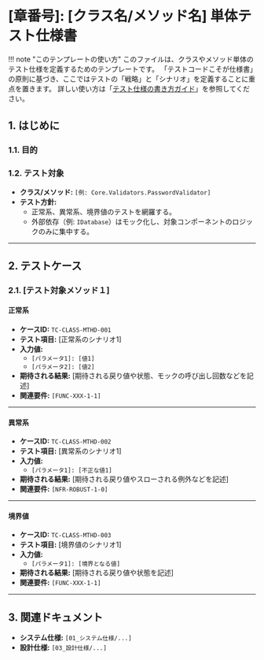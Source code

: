 # [章番号]: [クラス名/メソッド名] 単体テスト仕様書

<!-- prettier-ignore -->
!!! note "このテンプレートの使い方"
  このファイルは、クラスやメソッド単体のテスト仕様を定義するためのテンプレートです。
  「テストコードこそが仕様書」の原則に基づき、ここではテストの「戦略」と「シナリオ」を定義することに重点を置きます。
  詳しい使い方は「[テスト仕様の書き方ガイド](ここにガイドへのパスを記述してください)」を参照してください。

## 1. はじめに

### 1.1. 目的

<!-- このテストが何を保証するためのものかを記述します。（例: `PasswordValidator` クラスが、パスワードポリシーに関する全ての要件を正しく検証できることを保証する） -->

### 1.2. テスト対象

- **クラス/メソッド:** `[例: Core.Validators.PasswordValidator]`
- **テスト方針:**
  - 正常系、異常系、境界値のテストを網羅する。
  - 外部依存（例: `IDatabase`）はモック化し、対象コンポーネントのロジックのみに集中する。

---

## 2. テストケース

<!-- ここに、検証すべきシナリオを見出しとリスト形式で記述します。 -->

### 2.1. [テスト対象メソッド１]

<!-- 例: `Validate`メソッド -->

#### 正常系

- **ケースID:** `TC-CLASS-MTHD-001`
- **テスト項目:** [正常系のシナリオ1]
- **入力値:**
  - `[パラメータ1]: [値1]`
  - `[パラメータ2]: [値2]`
- **期待される結果:** [期待される戻り値や状態、モックの呼び出し回数などを記述]
- **関連要件:** `[FUNC-XXX-1-1]`

---

#### 異常系

- **ケースID:** `TC-CLASS-MTHD-002`
- **テスト項目:** [異常系のシナリオ1]
- **入力値:**
  - `[パラメータ1]: [不正な値1]`
- **期待される結果:** [期待される戻り値やスローされる例外などを記述]
- **関連要件:** `[NFR-ROBUST-1-0]`

---

#### 境界値

- **ケースID:** `TC-CLASS-MTHD-003`
- **テスト項目:** [境界値のシナリオ1]
- **入力値:**
  - `[パラメータ1]: [境界となる値]`
- **期待される結果:** [期待される戻り値や状態を記述]
- **関連要件:** `[FUNC-XXX-1-1]`

---

## 3. 関連ドキュメント

- **システム仕様:** `[01_システム仕様/...]`
- **設計仕様:** `[03_設計仕様/...]`

